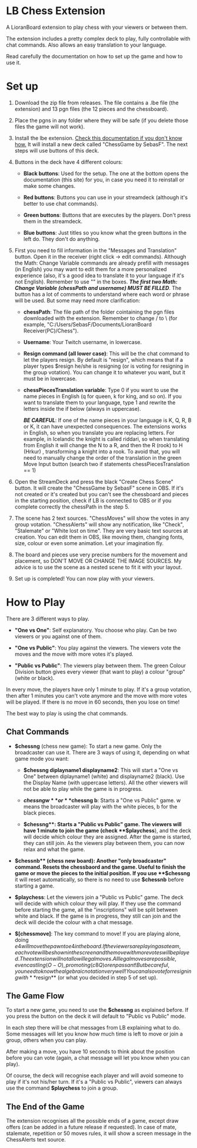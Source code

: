 # LB Chess Extension
A LioranBoard extension to play chess with your viewers or between them.

The extension includes a pretty complex deck to play, fully controllable with chat commands. Also allows an easy translation to your language.

Read carefully the documentation on how to set up the game and how to use it.

# Set up
1. Download the zip file from releases. The file contains a .lbe file (the extension) and 13 pgn files (the 12 pieces and the chessboard).

2. Place the pgns in any folder where they will be safe (if you delete those files the game will not work).

3. Install the lbe extension. [Check this documentation if you don't know how.](https://christinna9031.github.io/LBDocumentation/setup.html#extensions) It will install a new deck called "ChessGame by SebasF". The next steps will use buttons of this deck.

4. Buttons in the deck have 4 different colours:

    * **Black buttons**: Used for the setup. The one at the bottom opens the documentation (this site) for you, in case you need it to reinstall or make some changes.

    * **Red buttons**: Buttons you can use in your streamdeck (although it's better to use chat commands).

    * **Green buttons**: Buttons that are executes by the players. Don't press them in the streamdeck.

    * **Blue buttons**: Just titles so you know what the green buttons in the left do. They don't do anything.

5. First you need to fill information in the "Messages and Translation" button. Open it in the receiver (right click -> edit commands). Although the Math: Change Variable commands are already prefill with messages (in English) you may want to edit them for a more personalized experience (also, it's a good idea to translate it to your language if it's not English). Remember to use "" in the boxes. __*The first two Math: Change Variable (chessPath and username) MUST BE FILLED*__. The button has a lot of comments to understand where each word or phrase will be used. But some may need more clarification:

    * **chessPath**: The file path of the folder cointaining the pgn files downloaded with the extension. Remember to change / to \ (for example, "C:/Users/SebasF/Documents/LioranBoard Receiver(PC)/Chess").

    * **Username**: Your Twitch username, in lowercase.

    * **Resign command (all lower case)**: This will be the chat command to let the players resign. By default is "resign", which means that if a player types $resign he/she is resigning (or is voting for resigning in the group votation). You can change it to whatever you want, but it must be in lowercase.

    * **chessPiecesTranslation variable**: Type 0 if you want to use the name pieces in English (q for queen, k for king, and so on). If you want to translate them to your language, type 1 and rewrite the letters inside the if below (always in uppercase).

        ***BE CAREFUL***: If one of the name pieces in your language is K, Q, R, B or K, it can have unexpected consequences. The extensions works in English, so when you translate you are replacing letters. For example, in Icelandic the knight is called riddari, so when translating from English it will change the N to a R, and then the R (rook) to H (Hrkur) , transforming a knight into a rook. To avoid that, you will need to manually change the order of the translation in the green Move Input button (search two if statements chessPiecesTranslation == 1)

6. Open the StreamDeck and press the black "Create Chess Scene" button. It will create the "ChessGame by SebasF" scene in OBS. If it's not created or it's created but you can't see the chessboard and pieces in the starting position, check if LB is connected to OBS or if you complete correctly the chessPath in the step 5.

7. The scene has 2 text sources. "ChessMoves" will show the votes in any group votation. "ChessAlerts" will show any notification, like "Check", "Stalemate" or "White lost on time". They are very basic text sources at creation. You can edit them in OBS, like moving them, changing fonts, size, colour or even some animation. Let your imagination fly.

8. The board and pieces use very precise numbers for the movement and placement, so DON'T MOVE OR CHANGE THE IMAGE SOURCES. My advice is to use the scene as a nested scene to fit it with your layout.

9. Set up is completed! You can now play with your viewers.

# How to Play

There are 3 different ways to play.

* **"One vs One"**: Self explanatory. You choose who play. Can be two viewers or you against one of them.

* **"One vs Public"**: You play against the viewers. The viewers vote the moves and the move with more votes it's played.

* **"Public vs Public"**: The viewers play between them. The green  Colour Division button gives every viewer (that want to play) a colour "group" (white or black).

In every move, the players have only 1 minute to play. If it's a group votation, then after 1 minutes you can't vote anymore and the move with more votes will be played. If there is no move in 60 seconds, then you lose on time!

The best way to play is using the chat commands.

## Chat Commands

* **$chessng** (chess new game): To start a new game. Only the broadcaster can use it. There are 3 ways of using it, depending on what game mode you want:

    * **$chessng diplayname1 displayname2**: This will start a "One vs One" between diplayname1 (white) and displayname2 (black). Use the Display Name (with uppercase letters). All the other viewers will not be able to play while the game is in progress.

    * **$chessng w** or **$chessng b**: Starts a "One vs Public" game. w means the broadcaster will play with the white pieces, b for the black pieces.

    * **$chessng**: Starts a "Public vs Public" game. The viewers will have 1 minute to join the game (check **$playchess**), and the deck will decide which colour they are assigned. After the game is started, they can still join. As the viewers play between them, you can now relax and what the game.

* **$chessnb** (chess new board): Another "only broadcaster" command. Resets the chessbaord and the game. Useful to finish the game or move the pieces to the initial position. If you use **$chessng** it will reset automatically, so there is no need to use **$chessnb** before starting a game.

* **$playchess**: Let the viewers join a "Public vs Public" game. The deck will decide with which colour they will play. If they use the command before starting the game, all the "inscriptions" will be split between white and black. If the game is in progress, they still can join and the deck will decide the colour with a chat message.

* **$[chessmove]**: The key command to move! If you are playing alone, doing $e4 will move the pawn to e4 in the board. If the viewers are playing as a team, each vote will be shown in the screen and the move with more votes will be played. The extension will not allow illegal moves. All legal moves are possible, even castling (O-O), promoting (c8Q) or en passant! But be careful, you need to know the algebraic notation very well! You can also vote for resigning with **$resign** (or what you decided in step 5 of set up).

## The Game Flow

To start a new game, you need to use the **$chessng** as explained before. If you press the button on the deck it will default to "Public vs Public" mode.

In each step there will be chat messages from LB explaining what to do. Some messages will let you know how much time is left to move or join a group, others when you can play.

After making a move, you have 10 seconds to think about the position before you can vote (again, a chat message will let you know when you can play).

Of course, the deck will recognise each player and will avoid someone to play if it's not his/her turn. If it's a "Public vs Public", viewers can always use the command **$playchess** to join a group.

## The End of the Game

The extension recognises all the possible ends of a game, except draw offers (can be added in a future release if requested). In case of mate, stalemate, repetition or 50 moves rules, it will show a screen message in the ChessAlerts text source.